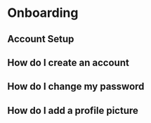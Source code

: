 # Onboarding
## Account Setup 
## How do I create an account 
## How do I change my password 
## How do I add a profile picture 


